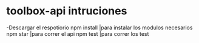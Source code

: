 # toolbox-api intruciones 
-Descargar el respotiorio
  npm install    |para instalar los modulos necesarios
  npm star       |para correr el api 
  npm test       |para correr los test
